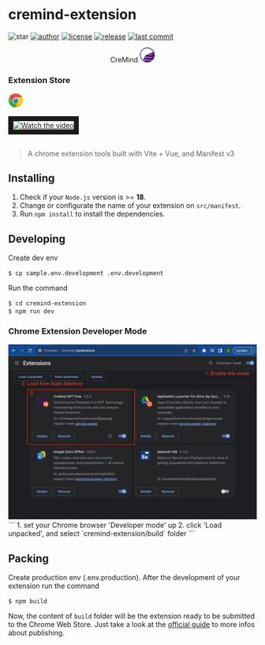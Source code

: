 # cremind-extension

![star][star-image]
[![author][author-image]][author-url]
[![license][license-image]][license-url]
[![release][release-image]][release-url]
[![last commit][last-commit-image]][last-commit-url]

[star-image]: https://img.shields.io/github/stars/cremind-ai/cremind-extension.svg
[author-image]: https://img.shields.io/badge/author-lyntcelec-blue.svg
[author-url]: https://github.com/lyntcelec
[release-image]: https://img.shields.io/github/v/release/cremind-ai/cremind-extension?color=blue
[release-url]: https://github.com/cremind-ai/cremind-extension/releases
[license-image]: https://img.shields.io/github/license/cremind-ai/cremind-extension?color=blue
[license-url]: https://github.com/cremind-ai/cremind-extension/blob/master/LICENSE
[last-commit-image]: https://img.shields.io/github/last-commit/cremind-ai/cremind-extension?label=last%20commit
[last-commit-url]: https://github.com/cremind-ai/cremind-extension/commits

<p align="center">
    CreMind <a href="https://cremind.io"><img src="./public/img/CreMind-logo.png" width="30" alt="CreMind"></a>
</p>

### Extension Store

<a href="https://chrome.google.com/webstore/detail/cremind-gpt-free/nehpbihbjpnnbacikaminepcfkdioanc?utm_source=github"><img src="./public/img/chrome.svg" width="30" alt="Get CreMind for Chrome"></a>

<a href="https://www.youtube.com/embed/CRt6_K7ZUrs" target="_blank">
 <img src="https://img.youtube.com/vi/CRt6_K7ZUrs/hqdefault.jpg" alt="Watch the video" border="10" />
</a>

##

> A chrome extension tools built with Vite + Vue, and Manifest v3

## Installing

1. Check if your `Node.js` version is >= **18**.
2. Change or configurate the name of your extension on `src/manifest`.
3. Run `npm install` to install the dependencies.

## Developing

Create dev env

```shell
$ cp sample.env.development .env.development
```

Run the command

```shell
$ cd cremind-extension
$ npm run dev
```

### Chrome Extension Developer Mode

<img src="./public/img/manual-installation.png"/>
```
1. set your Chrome browser 'Developer mode' up
2. click 'Load unpacked', and select `cremind-extension/build` folder
```

## Packing

Create production env (.env.production). After the development of your extension run the command

```shell
$ npm build
```

Now, the content of `build` folder will be the extension ready to be submitted to the Chrome Web Store. Just take a look at the [official guide](https://developer.chrome.com/webstore/publish) to more infos about publishing.
